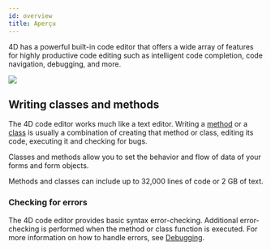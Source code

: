 ```yaml
---
id: overview
title: Aperçu
---
```


4D has a powerful built-in code editor that offers a wide array of features for highly productive code editing such as intelligent code completion, code navigation, debugging, and more.

![](assets/en/code-editor/code-editor-overview.png)

## Writing classes and methods

The 4D code editor works much like a text editor. Writing a [method](../Concepts/methods.md) or a [class](../Concepts/classes.md) is usually a combination of creating that method or class, editing its code, executing it and checking for bugs.

Classes and methods allow you to set the behavior and flow of data of your forms and form objects.

Methods and classes can include up to 32,000 lines of code or 2 GB of text.

### Checking for errors

The 4D code editor provides basic syntax error-checking. Additional error-checking is performed when the method or class function is executed. For more information on how to handle errors, see [Debugging](../Debugging/basics.md).
